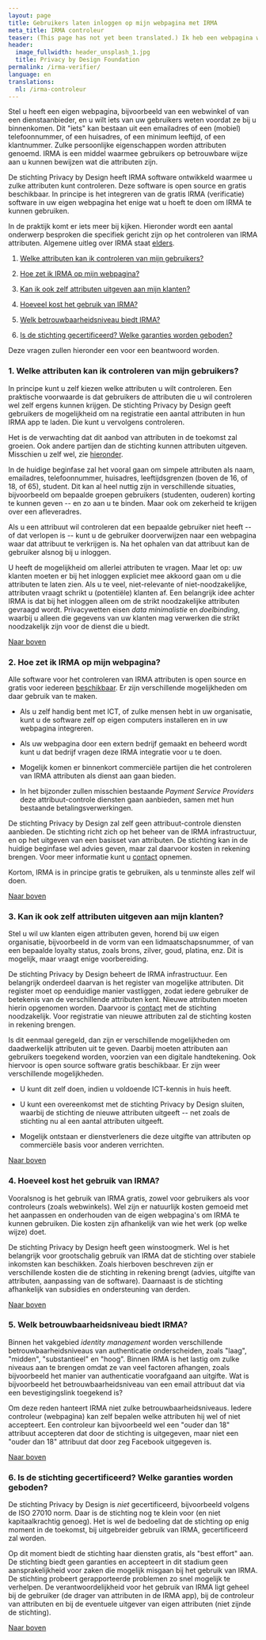 ```yaml
---
layout: page
title: Gebruikers laten inloggen op mijn webpagina met IRMA
meta_title: IRMA controleur
teaser: (This page has not yet been translated.) Ik heb een webpagina waarop ik mijn klanten wil laten inloggen. Hoe kan dat met IRMA? Wat moet ik daar voor doen? En waar zitten de kosten? [Aan deze pagina wordt nog gewerkt.]
header:
  image_fullwidth: header_unsplash_1.jpg
  title: Privacy by Design Foundation
permalink: /irma-verifier/
language: en
translations:
  nl: /irma-controleur
---
```


<a name="top"></a> Stel u heeft een eigen webpagina, bijvoorbeeld van
een webwinkel of van een dienstaanbieder, en u wilt iets van uw
gebruikers weten voordat ze bij u binnenkomen. Dit "iets" kan bestaan
uit een emailadres of een (mobiel) telefoonnummer, of een huisadres,
of een minimum leeftijd, of een klantnummer. Zulke persoonlijke
eigenschappen worden attributen genoemd. IRMA is een middel waarmee
gebruikers op betrouwbare wijze aan u kunnen bewijzen wat die
attributen zijn.

De stichting Privacy by Design heeft IRMA software ontwikkeld waarmee
u zulke attributen kunt controleren. Deze software is open source en
gratis beschikbaar. In principe is het integreren van de gratis IRMA
(verificatie) software in uw eigen webpagina het enige wat u hoeft te
doen om IRMA te kunnen gebruiken.

In de praktijk komt er iets meer bij kijken. Hieronder wordt een
aantal onderwerp besproken die specifiek gericht zijn op het
controleren van IRMA attributen. Algemene uitleg over
IRMA staat [elders](/irma-uitleg).

 1. [Welke attributen kan ik controleren van mijn gebruikers?](#welkeattributen)

 2. [Hoe zet ik IRMA op mijn webpagina?](#software)

 3. [Kan ik ook zelf attributen uitgeven aan mijn klanten?](#uitgeven)

 4. [Hoeveel kost het gebruik van IRMA?](#kosten)

 5. [Welk betrouwbaarheidsniveau biedt IRMA?](#niveau)

 6. [Is de stichting gecertificeerd? Welke garanties worden
 geboden?](#certificatie)

Deze vragen zullen hieronder een voor een beantwoord worden.

### <a name="welkeattributen"></a>1. Welke attributen kan ik controleren van mijn gebruikers?

In principe kunt u zelf kiezen welke attributen u wilt controleren.
Een praktische voorwaarde is dat gebruikers de attributen die u wil
controleren wel zelf ergens kunnen krijgen. De stichting Privacy by
Design geeft gebruikers de mogelijkheid om na registratie een aantal
attributen in hun IRMA app te laden. Die kunt u vervolgens
controleren.

Het is de verwachting dat dit aanbod van attributen in de toekomst zal
groeien. Ook andere partijen dan de stichting kunnen attributen
uitgeven. Misschien u zelf wel, zie [hieronder](#uitgeven).

In de huidige beginfase zal het vooral gaan om simpele attributen als
naam, emailadres, telefoonnummer, huisadres, leeftijdsgrenzen (boven
de 16, of 18, of 65), student. Dit kan al heel nuttig zijn in
verschillende situaties, bijvoorbeeld om bepaalde groepen gebruikers
(studenten, ouderen) korting te kunnen geven -- en zo aan u te
binden. Maar ook om zekerheid te krijgen over een afleveradres.

Als u een attribuut wil controleren dat een bepaalde gebruiker niet
heeft -- of dat verlopen is -- kunt u de gebruiker doorverwijzen naar
een webpagina waar dat attribuut te verkrijgen is. Na het ophalen van
dat attribuut kan de gebruiker alsnog bij u inloggen.

U heeft de mogelijkheid om allerlei attributen te vragen. Maar let op:
uw klanten moeten er bij het inloggen expliciet mee akkoord gaan om u
die attributen te laten zien. Als u te veel, niet-relevante of
niet-noodzakelijke, attributen vraagt schrikt u (potentiële) klanten
af. Een belangrijk idee achter IRMA is dat bij het inloggen alleen om
de strikt noodzakelijke attributen gevraagd wordt. Privacywetten eisen
*data minimalistie* en *doelbinding*, waarbij u alleen die gegevens
van uw klanten mag verwerken die strikt noodzakelijk zijn voor de
dienst die u biedt.

[Naar boven](#top)

### <a name="software"></a>2. Hoe zet ik IRMA op mijn webpagina?

Alle software voor het controleren van IRMA attributen is open source
en gratis voor iedereen [beschikbaar](https://credentials.github.io/).
Er zijn verschillende mogelijkheden om daar gebruik van te maken.

 * Als u zelf handig bent met ICT, of zulke mensen hebt in uw
   organisatie, kunt u de software zelf op eigen computers installeren
   en in uw webpagina integreren.

 * Als uw webpagina door een extern bedrijf gemaakt en beheerd wordt
   kunt u dat bedrijf vragen deze IRMA integratie voor u te doen.

 * Mogelijk komen er binnenkort commerciële partijen die het
   controleren van IRMA attributen als dienst aan gaan bieden.

 * In het bijzonder zullen misschien bestaande *Payment Service
   Providers* deze attribuut-controle diensten gaan aanbieden, samen
   met hun bestaande betalingsverwerkingen.

De stichting Privacy by Design zal zelf geen attribuut-controle
diensten aanbieden. De stichting richt zich op het beheer van de IRMA
infrastructuur, en op het uitgeven van een basisset van attributen.
De stichting kan in de huidige beginfase wel advies geven, maar zal
daarvoor kosten in rekening brengen. Voor meer informatie kunt u
[contact](/contact) opnemen.

Kortom, IRMA is in principe gratis te gebruiken, als u tenminste alles
zelf wil doen.


[Naar boven](#top)

### <a name="uitgeven"></a>3. Kan ik ook zelf attributen uitgeven aan mijn klanten?

Stel u wil uw klanten eigen attributen geven, horend bij uw eigen
organisatie, bijvoorbeeld in de vorm van een lidmaatschapsnummer, of
van een bepaalde loyalty status, zoals brons, zilver, goud, platina,
enz. Dit is mogelijk, maar vraagt enige voorbereiding.

De stichting Privacy by Design beheert de IRMA infrastructuur. Een
belangrijk onderdeel daarvan is het register van mogelijke
attributen. Dit register moet op eenduidige manier vastliggen, zodat
iedere gebruiker de betekenis van de verschillende attributen
kent. Nieuwe attributen moeten hierin opgenomen worden. Daarvoor is
[contact](/contact) met de stichting noodzakelijk. Voor registratie
van nieuwe attributen zal de stichting kosten in rekening brengen.

Is dit eenmaal geregeld, dan zijn er verschillende mogelijkheden om
daadwerkelijk attributen uit te geven. Daarbij moeten attributen aan
gebruikers toegekend worden, voorzien van een digitale handtekening.
Ook hiervoor is open source software gratis beschikbaar. Er zijn
weer verschillende mogelijkheden.

 * U kunt dit zelf doen, indien u voldoende ICT-kennis in huis heeft.

 * U kunt een overeenkomst met de stichting Privacy by Design sluiten,
   waarbij de stichting de nieuwe attributen uitgeeft -- net zoals de
   stichting nu al een aantal attributen uitgeeft.

 * Mogelijk ontstaan er dienstverleners die deze uitgifte van
   attributen op commerciële basis voor anderen verrichten.


[Naar boven](#top)


### <a name="kosten"></a>4. Hoeveel kost het gebruik van IRMA?

Vooralsnog is het gebruik van IRMA gratis, zowel voor gebruikers als
voor controleurs (zoals webwinkels). Wel zijn er natuurlijk kosten
gemoeid met het aanpassen en onderhouden van de eigen webpagina's om
IRMA te kunnen gebruiken. Die kosten zijn afhankelijk van wie het werk
(op welke wijze) doet.

De stichting Privacy by Design heeft geen winstoogmerk. Wel is het
belangrijk voor grootschalig gebruik van IRMA dat de stichting over
stabiele inkomsten kan beschikken. Zoals hierboven beschreven zijn er
verschillende kosten die de stichting in rekening brengt (advies,
uitgifte van attributen, aanpassing van de software). Daarnaast is de
stichting afhankelijk van subsidies en ondersteuning van derden.

[Naar boven](#top)


### <a name="niveau"></a>5. Welk betrouwbaarheidsniveau biedt IRMA?

Binnen het vakgebied *identity management* worden verschillende
betrouwbaarheidsniveaus van authenticatie onderscheiden, zoals "laag",
"midden", "substantieel" en "hoog". Binnen IRMA is het lastig om zulke
niveaus aan te brengen omdat ze van veel factoren afhangen, zoals
bijvoorbeeld het manier van authenticatie voorafgaand aan uitgifte.
Wat is bijvoorbeeld het betrouwbaarheidsniveau van een email attribuut
dat via een bevestigingslink toegekend is?

Om deze reden hanteert IRMA niet zulke betrouwbaarheidsniveaus. Iedere
controleur (webpagina) kan zelf bepalen welke attributen hij wel of
niet accepteert. Een controleur kan bijvoorbeeld wel een "ouder dan
18" attribuut accepteren dat door de stichting is uitgegeven, maar
niet een "ouder dan 18" attribuut dat door zeg Facebook uitgegeven is.

[Naar boven](#top)

### <a name="certificatie"></a>6. Is de stichting gecertificeerd? Welke garanties worden geboden?

De stichting Privacy by Design is *niet* gecertificeerd, bijvoorbeeld
volgens de ISO 27010 norm. Daar is de stichting nog te klein voor (en
niet kapitaalkrachtig genoeg). Het is wel de bedoeling dat de
stichting op enig moment in de toekomst, bij uitgebreider gebruik van
IRMA, gecertificeerd zal worden.

Op dit moment biedt de stichting haar diensten gratis, als "best
effort" aan. De stichting biedt geen garanties en accepteert in dit
stadium geen aansprakelijkheid voor zaken die mogelijk misgaan bij het
gebruik van IRMA. De stichting probeert gerapporteerde problemen zo
snel mogelijk te verhelpen. De verantwoordelijkheid voor het gebruik
van IRMA ligt geheel bij de gebruiker (de drager van attributen in de
IRMA app), bij de controleur van attributen en bij de eventuele
uitgever van eigen attributen (niet zijnde de stichting).

[Naar boven](#top)

